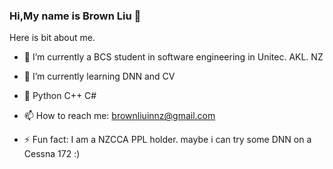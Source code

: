 ### Hi,My name is Brown Liu 👋


Here is bit about me.

- 🔭 I’m currently a BCS student in software engineering in Unitec. AKL. NZ
- 🌱 I’m currently learning DNN and CV
- 👯 Python C++ C# 


- 📫 How to reach me: brownliuinnz@gmail.com
- ⚡ Fun fact: I am a NZCCA PPL holder. maybe i can try some DNN on a Cessna 172 :)


